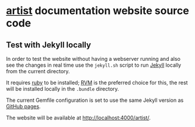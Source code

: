 # [artist] documentation website source code

## Test with Jekyll locally

In order to test the website without having a webserver running and also see
the changes in real time use the `jekyll.sh` script to run [Jekyll] locally from
the current directory.

It requires [ruby] to be installed; [RVM] is the preferred choice for this,
the rest will be installed locally in the `.bundle` directory.

The current Gemfile configuration is set to use the same
Jekyll version as [GitHub pages].

The website will be available at <http://localhost:4000/artist/>.

[artist]:       https://cycfi.github.io/artist/
[Jekyll]:       https://jekyllrb.com/
[ruby]:         https://www.ruby-lang.org/en/
[RVM]:          http://rvm.io/
[GitHub pages]: https://pages.github.com/versions/
